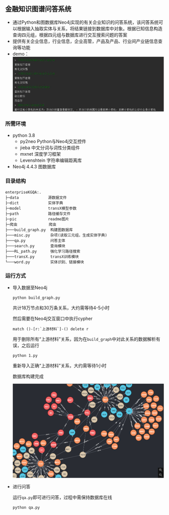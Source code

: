 ## 金融知识图谱问答系统

- 通过Python和图数据库Neo4j实现的有关企业知识的问答系统，该问答系统可以根据输入抽取实体与关系，将结果链接到数据库中对象。根据已知信息构造查询四元组，根据四元组与数据库进行交互搜索问题的答案
- 提供有关企业信息，行业信息，企业高管，产品及产品、行业间产业链信息查询等功能
- demo：![image-20220519224604511](.\pic\image-20220519224604511.png)

### 所需环境

- python 3.8
  - py2neo Python与Neo4j交互控件
  - jieba 中文分词与词性分类组件
  - mxnet 深度学习框架
  - Levenshtein 字符串编辑距离库
- Neo4j 4.4.3 图数据库

### 目录结构

```
enterpriseKGQA:.
├─data             源数据文件
├─dict             实体字典
├─model            transX模型参数
├─path             路径缓存文件
├─pic              readme图片
├─爬虫              爬虫
├───build_graph.py  构建图数据库
├───misc.py         杂项(读取三元组，生成实体字典)
├───qa.py           问答主体
├───search.py       查询模块
├───RL_path.py      强化学习路径搜索
├───transX.py       transX训练模块
└───word.py         实体识别、链接模块
```

### 运行方式

- 导入数据至Neo4j

  ```shell
  python build_graph.py
  ```

  共计18万节点和30万条关系，大约需等待4-5小时

  然后需要在Neo4j交互窗口中执行cypher

  ```cypher
  match ()-[r:`上游材料`]-() delete r
  ```

  用于删除所有“上游材料”关系，因为在`build_graph`中对此关系的数据解析有误，之后运行

  ```shell
  python 1.py
  ```

  重新导入正确“上游材料”关系，大约需等待1小时

  数据库构建完成

  ![QQ图片20220507111550](.\pic\QQ图片20220507111550.png)

- 进行问答

  运行`qa.py`即可进行问答，过程中需保持数据库在线

  ```
  python qa.py
  ```

  